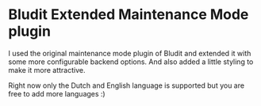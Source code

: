 # Bludit Extended Maintenance Mode plugin

I used the original maintenance mode plugin of Bludit and extended it with some more configurable backend options. And also added a little styling to make it more attractive.

Right now only the Dutch and English language is supported but you are free to add more languages :)